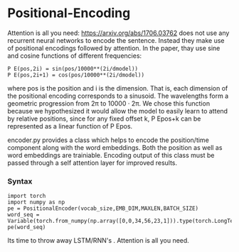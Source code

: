 # Positional-Encoding
Attention is all you need: https://arxiv.org/abs/1706.03762 does not use any recurrent neural networks to encode the sentence. Instead they make use of positional encodings followed by attention. 
In the paper, thay use sine and cosine functions of different frequencies:
```
P E(pos,2i) = sin(pos/10000**(2i/dmodel))
P E(pos,2i+1) = cos(pos/10000**(2i/dmodel))
```
where pos is the position and i is the dimension. That is, each dimension of the positional encoding
corresponds to a sinusoid. The wavelengths form a geometric progression from 2π to 10000 · 2π. We
chose this function because we hypothesized it would allow the model to easily learn to attend by
relative positions, since for any fixed offset k, P Epos+k can be represented as a linear function of
P Epos.

encoder.py provides a class which helps to encode the position/time component along with the word embeddings. Both the position as well as word embeddings are trainiable. Encoding output of this class must be passed through a self attention layer for improved results.

### Syntax
```
import torch
import numpy as np
pe = PositionalEncoder(vocab_size,EMB_DIM,MAXLEN,BATCH_SIZE)
word_seq = Variable(torch.from_numpy(np.array([0,0,34,56,23,1])).type(torch.LongTensor))
pe(word_seq)
```



Its time to throw away LSTM/RNN's . Attention is all you need. 
